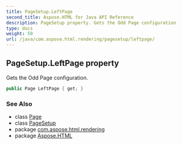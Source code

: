 ```yaml
---
title: PageSetup.LeftPage
second_title: Aspose.HTML for Java API Reference
description: PageSetup property. Gets the Odd Page configuration
type: docs
weight: 50
url: /java/com.aspose.html.rendering/pagesetup/leftpage/
---
```

## PageSetup.LeftPage property

Gets the Odd Page configuration.

```java
public Page LeftPage { get; }
```

### See Also

* class [Page](../../../com.aspose.html.drawing/page/)
* class [PageSetup](../)
* package [com.aspose.html.rendering](../../pagesetup/)
* package [Aspose.HTML](../../../)
